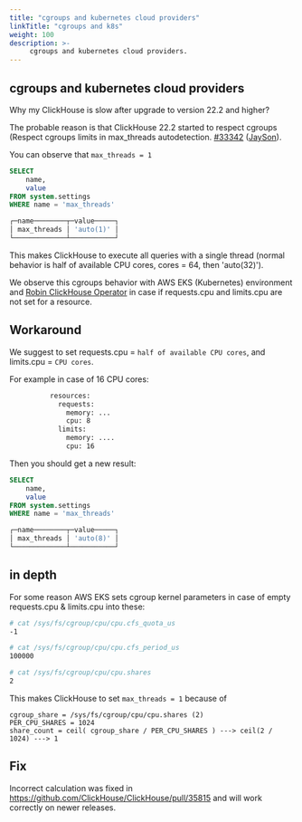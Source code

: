 ```yaml
---
title: "cgroups and kubernetes cloud providers"
linkTitle: "cgroups and k8s"
weight: 100
description: >-
     cgroups and kubernetes cloud providers.
---
```


## cgroups and kubernetes cloud providers

Why my ClickHouse is slow after upgrade to version 22.2 and higher?

The probable reason is that ClickHouse 22.2 started to respect cgroups (Respect cgroups limits in max_threads autodetection. [#33342](https://github.com/ClickHouse/ClickHouse/pull/33342) ([JaySon](https://github.com/JaySon-Huang)).

You can observe that `max_threads = 1`

```sql
SELECT
    name,
    value
FROM system.settings
WHERE name = 'max_threads'

┌─name────────┬─value─────┐
│ max_threads │ 'auto(1)' │
└─────────────┴───────────┘
```

This makes ClickHouse to execute all queries with a single thread (normal behavior is half of available CPU cores, cores = 64, then 'auto(32)').

We observe this cgroups behavior with AWS EKS (Kubernetes) environment and [Robin 
ClickHouse Operator](https://github.com/Robin/clickhouse-operator) in case if requests.cpu and limits.cpu are not set for a resource.

## Workaround

We suggest to set requests.cpu = `half of available CPU cores`, and limits.cpu = `CPU cores`.


For example in case of 16 CPU cores:

```xml
          resources:
            requests:
              memory: ...
              cpu: 8
            limits:
              memory: ....
              cpu: 16
```


Then you should get a new result:

```sql
SELECT
    name,
    value
FROM system.settings
WHERE name = 'max_threads'

┌─name────────┬─value─────┐
│ max_threads │ 'auto(8)' │
└─────────────┴───────────┘
```

## in depth

For some reason AWS EKS sets cgroup kernel parameters in case of empty requests.cpu & limits.cpu into these:

```bash
# cat /sys/fs/cgroup/cpu/cpu.cfs_quota_us
-1

# cat /sys/fs/cgroup/cpu/cpu.cfs_period_us
100000

# cat /sys/fs/cgroup/cpu/cpu.shares
2
```

This makes ClickHouse to set `max_threads = 1` because of 

```text
cgroup_share = /sys/fs/cgroup/cpu/cpu.shares (2)
PER_CPU_SHARES = 1024
share_count = ceil( cgroup_share / PER_CPU_SHARES ) ---> ceil(2 / 1024) ---> 1
```

## Fix

Incorrect calculation was fixed in https://github.com/ClickHouse/ClickHouse/pull/35815 and will work correctly on newer releases.
